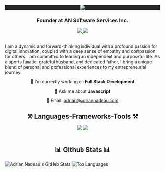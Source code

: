 
<h1 align="center" style="background-color:#272829">
<!--     <img src="https://readme-typing-svg.herokuapp.com/?font=Righteous&size=35&center=true&vCenter=true&width=500&height=70&duration=4000&lines=Hi+There!+👋;+I'm+Adrian+Nadeau!;" /> -->
  <img src="[https://www.adriannadeau.com/assets/img/adrian-nadeau-logo.png](https://images.leadconnectorhq.com/image/f_webp/q_80/r_1200/u_https://assets.cdn.filesafe.space/FzmwyUGZDXbdplrVDB2v/media/6696cb6e686dfa954996645c.jpeg)"/>
</h1>
<h3 align="center">Founder at AN Software Services Inc.</h3>


<div align="center"> 
  <a href="adrian@adriannadeau.com" target="_blank">
    <img src="https://img.shields.io/badge/Gmail-D14836?style=for-the-badge&logo=gmail&logoColor=white" target="_blank" />
  </a> 
  <a href="https://www.linkedin.com/in/adriannadeau/" target="_blank">
    <img src="https://img.shields.io/badge/LinkedIn-0077B5?style=for-the-badge&logo=linkedin&logoColor=white" target="_blank" />
  </a>
</div>

<br> 

I am a dynamic and forward-thinking individual with a profound passion for digital innovation, coupled with a deep sense of empathy and compassion for others.
I am committed to leading an independent and purposeful life. As a sports fanatic, grateful husband, and dedicated father, I bring a unique blend of personal and professional experiences to my entrepreneurial journey.

<div align="center">
 
 🔭 I’m currently working on **Full Stack Development**
 
💬 Ask me about **Javascript**

📧 Email: adrian@adriannadeau.com

 </div>

<h2 align="center">⚒️ Languages-Frameworks-Tools ⚒️</h2>
<div align="center">
    <img src="https://skillicons.dev/icons?i=html,css,vscode,github" />
    <img src="https://skillicons.dev/icons?i=express,java,cs,mongodb,mysql,postgres,oracle" /><br>
</div>

<br/>

<h2 align="center">📊 Github Stats 📊</h2>

![Adrian Nadeau's GitHub Stats](https://github-readme-stats.vercel.app/api?username=AdrianNadeau&show_icons=true&theme=radical)
![Top Languages](https://github-readme-stats.vercel.app/api/top-langs/?username=AdrianNadeau&show_icons=true&theme=radical)
